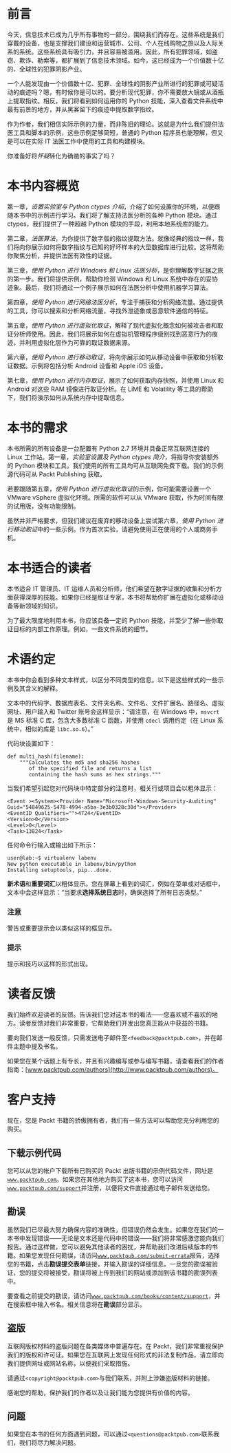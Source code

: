 # 前言

今天，信息技术已成为几乎所有事物的一部分，围绕我们而存在。这些系统是我们穿戴的设备，也是支撑我们建设和运营城市、公司、个人在线购物之旅以及人际关系的系统。这些系统具有吸引力，并且容易被滥用。因此，所有犯罪领域，如盗窃、欺诈、勒索等，都扩展到了信息技术领域。如今，这已经成为一个价值数十亿的、全球性的犯罪阴影产业。

一个人能发现由一个价值数十亿、犯罪、全球性的阴影产业所进行的犯罪或可疑活动的痕迹吗？嗯，有时候你是可以的。要分析现代犯罪，你不需要放大镜或从酒瓶上提取指纹。相反，我们将看到如何运用你的 Python 技能，深入查看文件系统中最有前景的地方，并从黑客留下的痕迹中提取数字指纹。

作为作者，我们相信实际示例的力量，而非陈旧的理论。这就是为什么我们提供法医工具和脚本的示例，这些示例足够简短，普通的 Python 程序员也能理解，但又是可以在实际 IT 法医工作中使用的工具和构建模块。

你准备好将*怀疑*转化为确凿的事实了吗？

# 本书内容概览

第一章，*设置实验室与 Python ctypes 介绍*，介绍了如何设置你的环境，以便跟随本书中的示例进行学习。我们将了解支持法医分析的各种 Python 模块。通过 ctypes，我们提供了一种超越 Python 模块的手段，利用本地系统库的能力。

第二章，*法医算法*，为你提供了数字版的指纹提取方法。就像经典的指纹一样，我们将向你展示如何将数字指纹与已知的好坏样本的大型数据库进行比较。这将帮助你聚焦分析，并提供法医有效性的证据。

第三章，*使用 Python 进行 Windows 和 Linux 法医分析*，是你理解数字证据之旅的第一步。我们将提供示例，帮助你检测 Windows 和 Linux 系统中存在的妥协迹象。最后，我们将通过一个例子展示如何在法医分析中使用机器学习算法。

第四章，*使用 Python 进行网络法医分析*，专注于捕获和分析网络流量。通过提供的工具，你可以搜索和分析网络流量，寻找外泄迹象或恶意软件通信的特征。

第五章，*使用 Python 进行虚拟化取证*，解释了现代虚拟化概念如何被攻击者和取证分析师使用。因此，我们将展示如何在虚拟机管理程序级别找到恶意行为的痕迹，并利用虚拟化层作为可靠的取证数据来源。

第六章，*使用 Python 进行移动取证*，将向你展示如何从移动设备中获取和分析取证数据。示例将包括分析 Android 设备和 Apple iOS 设备。

第七章，*使用 Python 进行内存取证*，展示了如何获取内存快照，并使用 Linux 和 Android 对这些 RAM 镜像进行取证分析。在 LiME 和 Volatility 等工具的帮助下，我们将演示如何从系统内存中提取信息。

# 本书的需求

本书所需的所有设备是一台配置有 Python 2.7 环境并具备正常互联网连接的 Linux 工作站。第一章，*实验室设置及 Python ctypes 简介*，将指导你安装额外的 Python 模块和工具。我们使用的所有工具均可从互联网免费下载。我们的示例源代码可从 Packt Publishing 获取。

若要跟随第五章，*使用 Python 进行虚拟化取证*的示例，你可能需要设置一个 VMware vSphere 虚拟化环境。所需的软件可以从 VMware 获取，作为时间有限的试用版，没有功能限制。

虽然并非严格要求，但我们建议在废弃的移动设备上尝试第六章，*使用 Python 进行移动取证*中的一些示例。作为首次实验，请避免使用正在使用的个人或商务手机。

# 本书适合的读者

本书适合 IT 管理员、IT 运维人员和分析师，他们希望在数字证据的收集和分析方面获得深厚的技能。如果你已经是取证专家，本书将帮助你扩展在虚拟化或移动设备等新领域的知识。

为了最大限度地利用本书，你应该具备一定的 Python 技能，并至少了解一些你取证目标的内部工作原理。例如，一些文件系统的细节。

# 术语约定

本书中你会看到多种文本样式，以区分不同类型的信息。以下是这些样式的一些示例及其含义的解释。

文本中的代码字、数据库表名、文件夹名称、文件名、文件扩展名、路径名、虚拟网址、用户输入和 Twitter 账号会这样显示：“请注意，在 Windows 中，`msvcrt` 是 MS 标准 C 库，包含大多数标准 C 函数，并使用 `cdecl` 调用约定（在 Linux 系统中，相似的库是 `libc.so.6`）。”

代码块设置如下：

```
def multi_hash(filename):
    """Calculates the md5 and sha256 hashes
       of the specified file and returns a list
       containing the hash sums as hex strings."""
```

当我们希望引起您对代码块中特定部分的注意时，相关行或项目会以粗体显示：

```
<Event ><System><Provider Name="Microsoft-Windows-Security-Auditing" Guid="54849625-5478-4994-a5ba-3e3b0328c30d"></Provider>
<EventID Qualifiers="">4724</EventID>
<Version>0</Version>
<Level>0</Level>
<Task>13824</Task>
```

任何命令行输入或输出如下所示：

```
user@lab:~$ virtualenv labenv
New python executable in labenv/bin/python
Installing setuptools, pip...done.

```

**新术语**和**重要词汇**以粗体显示。您在屏幕上看到的词汇，例如在菜单或对话框中，文本中会这样显示：“当要求**选择系统日志**时，确保选择了所有日志类型。”

### 注意

警告或重要提示会以类似这样的框显示。

### 提示

提示和技巧以这样的形式出现。

# 读者反馈

我们始终欢迎读者的反馈。告诉我们您对这本书的看法——您喜欢或不喜欢的地方。读者反馈对我们非常重要，它帮助我们开发出您真正能从中获益的书籍。

要向我们发送一般反馈，只需发送电子邮件至`<feedback@packtpub.com>`，并在邮件主题中提及书名。

如果您在某个话题上有专长，并且有兴趣编写或参与编写书籍，请查看我们的作者指南：[www.packtpub.com/authors](http://www.packtpub.com/authors)。

# 客户支持

现在，您是 Packt 书籍的骄傲拥有者，我们有一些方法可以帮助您充分利用您的购买。

## 下载示例代码

您可以从您的帐户下载所有已购买的 Packt 出版书籍的示例代码文件，网址是[`www.packtpub.com`](http://www.packtpub.com)。如果您在其他地方购买了这本书，您可以访问[`www.packtpub.com/support`](http://www.packtpub.com/support)并注册，以便将文件直接通过电子邮件发送给您。

## 勘误

虽然我们已尽最大努力确保内容的准确性，但错误仍然会发生。如果您在我们的一本书中发现错误——无论是文本还是代码中的错误——我们将非常感激您能向我们报告。通过这样做，您可以避免其他读者的困扰，并帮助我们改进后续版本的书籍。如果您发现任何勘误，请访问[`www.packtpub.com/submit-errata`](http://www.packtpub.com/submit-errata)报告，选择您的书籍，点击**勘误提交表单**链接，并输入勘误的详细信息。一旦您的勘误被验证，您的提交将被接受，勘误将被上传到我们的网站或添加到该书籍的勘误列表中。

要查看之前提交的勘误，请访问[`www.packtpub.com/books/content/support`](https://www.packtpub.com/books/content/support)，并在搜索框中输入书名。相关信息将在**勘误**部分显示。

## 盗版

互联网版权材料的盗版问题在各类媒体中普遍存在。在 Packt，我们非常重视保护我们的版权和许可证。如果您在互联网上发现任何形式的非法复制作品，请立即向我们提供网址或网站名称，以便我们采取措施。

请通过`<copyright@packtpub.com>`与我们联系，并附上涉嫌盗版材料的链接。

感谢您的帮助，保护我们的作者以及让我们能为您提供有价值的内容。

## 问题

如果您在本书的任何方面遇到问题，可以通过`<questions@packtpub.com>`联系我们，我们将尽力解决问题。
